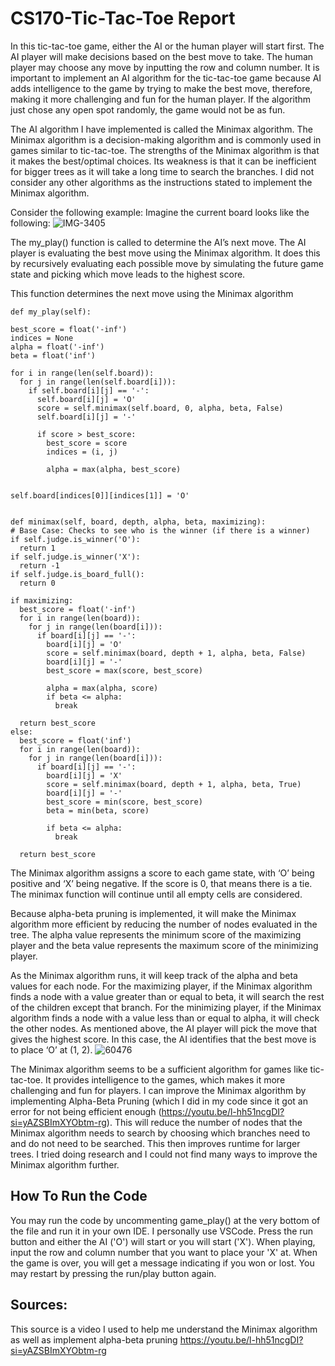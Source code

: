 # CS170-Tic-Tac-Toe Report

In this tic-tac-toe game, either the AI or the human player will start first. The AI player will make decisions based on the best move to take. The human player may choose any move by inputting the row and column number. It is important to implement an AI algorithm for the tic-tac-toe game because AI adds intelligence to the game by trying to make the best move, therefore, making it more challenging and fun for the human player. If the algorithm just chose any open spot randomly, the game would not be as fun. 

The AI algorithm I have implemented is called the Minimax algorithm. The Minimax algorithm is a decision-making algorithm and is commonly used in games similar to tic-tac-toe. The strengths of the Minimax algorithm is that it makes the best/optimal choices. Its weakness is that it can be inefficient for bigger trees as it will take a long time to search the branches. I did not consider any other algorithms as the instructions stated to implement the Minimax algorithm.
 
Consider the following example: Imagine the current board looks like the following: 
![IMG-3405](https://github.com/vwong031/CS170-Tic-Tac-Toe/assets/74090811/40a3f499-95d1-4348-8129-34cf721ed874)

  
The my_play() function is called to determine the AI’s next move. The AI player is evaluating the best move using the Minimax algorithm. It does this by recursively evaluating each possible move by simulating the future game state and picking which move leads to the highest score. 

This function determines the next move using the Minimax algorithm
  
    def my_play(self):
  
    best_score = float('-inf')
    indices = None
    alpha = float('-inf')
    beta = float('inf')
    
    for i in range(len(self.board)):
      for j in range(len(self.board[i])):
        if self.board[i][j] == '-':
          self.board[i][j] = 'O'
          score = self.minimax(self.board, 0, alpha, beta, False)
          self.board[i][j] = '-'
         
          if score > best_score:
            best_score = score
            indices = (i, j)
           
            alpha = max(alpha, best_score)


    self.board[indices[0]][indices[1]] = 'O'


    def minimax(self, board, depth, alpha, beta, maximizing):
    # Base Case: Checks to see who is the winner (if there is a winner)
    if self.judge.is_winner('O'):
      return 1
    if self.judge.is_winner('X'):
      return -1
    if self.judge.is_board_full():
      return 0

    if maximizing:
      best_score = float('-inf')
      for i in range(len(board)):
        for j in range(len(board[i])):
          if board[i][j] == '-':
            board[i][j] = 'O'
            score = self.minimax(board, depth + 1, alpha, beta, False)
            board[i][j] = '-'
            best_score = max(score, best_score)
            
            alpha = max(alpha, score)
            if beta <= alpha:
              break
            
      return best_score
    else:
      best_score = float('inf')
      for i in range(len(board)):
        for j in range(len(board[i])):
          if board[i][j] == '-':
            board[i][j] = 'X'
            score = self.minimax(board, depth + 1, alpha, beta, True)
            board[i][j] = '-'
            best_score = min(score, best_score)  
            beta = min(beta, score)
            
            if beta <= alpha:
              break
            
      return best_score


The Minimax algorithm assigns a score to each game state, with ‘O’ being positive and ‘X’ being negative. If the score is 0, that means there is a tie. The minimax function will continue until all empty cells are considered. 

Because alpha-beta pruning is implemented, it will make the Minimax algorithm more efficient by reducing the number of nodes evaluated in the tree. The alpha value represents the minimum score of the maximizing player and the beta value represents the maximum score of the minimizing player. 

As the Minimax algorithm runs, it will keep track of the alpha and beta values for each node. For the maximizing player, if the Minimax algorithm finds a node with a value greater than or equal to beta, it will search the rest of the children except that branch. For the minimizing player, if the Minimax algorithm finds a node with a value less than or equal to alpha, it will check the other nodes. As mentioned above, the AI player will pick the move that gives the highest score. In this case, the AI identifies that the best move is to place ‘O’ at (1, 2).
![60476](https://github.com/vwong031/CS170-Tic-Tac-Toe/assets/74090811/e00f92d1-13da-4d6c-99ec-36f5a48d4840)


The Minimax algorithm seems to be a sufficient algorithm for games like tic-tac-toe. It provides intelligence to the games, which makes it more challenging and fun for players. I can improve the Minimax algorithm by implementing Alpha-Beta Pruning (which I did in my code since it got an error for not being efficient enough (https://youtu.be/l-hh51ncgDI?si=yAZSBImXYObtm-rg). This will reduce the number of nodes that the Minimax algorithm needs to search by choosing which branches need to and do not need to be searched. This then improves runtime for larger trees. I tried doing research and I could not find many ways to improve the Minimax algorithm further.

## How To Run the Code
You may run the code by uncommenting game_play() at the very bottom of the file and run it in your own IDE. I personally use VSCode. Press the run button and either the AI ('O') will start or you will start ('X'). When playing, input the row and column number that you want to place your 'X' at. When the game is over, you will get a message indicating if you won or lost. You may restart by pressing the run/play button again.

## Sources:

This source is a video I used to help me understand the Minimax algorithm as well as implement alpha-beta pruning
https://youtu.be/l-hh51ncgDI?si=yAZSBImXYObtm-rg 
